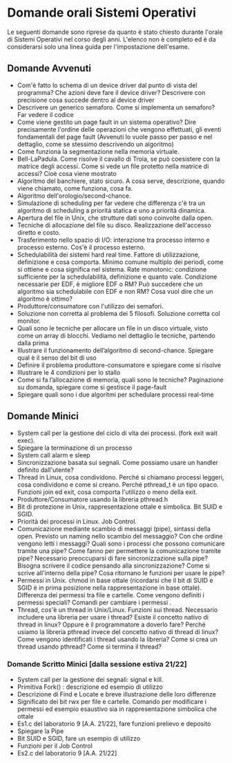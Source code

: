 # Domande orali Sistemi Operativi
Le seguenti domande sono riprese da quanto è stato chiesto durante l'orale di Sistemi Operativi nel corso degli anni. L'elenco non è completo ed è da considerarsi solo una linea guida per l'impostazione dell'esame.

## Domande Avvenuti
- Com'è fatto lo schema di un device driver dal punto di vista del programma? Che azioni deve fare il device driver? 	Descrivere con precisione cosa succede dentro al device driver
- Descrivere un generico semaforo. Come si implementa un semaforo? Far vedere il codice 
- Come viene gestito un page fault in un sistema operativo? Dire precisamente l'ordine delle operazioni che vengono effettuati, gli eventi fondamentali del page fault (Avvenuti lo vuole passo per passo e nel dettaglio, come se stessimo descrivendo un algoritmo) 
- Come funziona la segmentazione nella memoria virtuale.
- Bell-LaPadula. Come risolve il cavallo di Troia, se può coesistere con la matrice degli accessi. Come si vede un file protetto nella matrice di accessi? Cioè cosa viene mostrato 
- Algoritmo del banchiere, stato sicuro. A cosa serve, descrizione, quando viene chiamato, come funziona, cosa fa.
- Algoritmo dell'orologio/second-chance.
- Simulazione di scheduling per far vedere che differenza c'è tra un algoritmo di scheduling a priorità statica e uno a priorità dinamica.
- Apertura del file in Unix, che strutture dati sono coinvolte dalla open.
- Tecniche di allocazione del file su disco. Realizzazione dell'accesso diretto e costo.
- Trasferimento nello spazio di I/O: interazione tra processo interno e processo esterno. Cos'è il processo esterno.
- Schedulabilità dei sistemi hard real time. Fattore di utilizzazione, definizione e cosa comporta. Minimo comune multiplo dei periodi, come si ottiene e cosa significa nel sistema. Rate monotonic: condizione sufficiente per la schedulabilità, definizione e quanto vale. Condizione necessarie per EDF, è migliore EDF o RM? Può succedere che un algoritmo sia schedulabile con EDF e non RM? Cosa vuol dire che un algoritmo è ottimo? 
- Produttore/consumatore con l'utilizzo dei semafori.
- Soluzione non corretta al problema dei 5 filosofi. Soluzione corretta col monitor.  
- Quali sono le tecniche per allocare un file in un disco virtuale, visto come un array di blocchi. Vediamo nel dettaglio le tecniche, partendo dalla prima
- Illustrare il funzionamento dell’algoritmo di second-chance. Spiegare qual è il senso del bit di uso
-  Definire il problema produttore-consumatore e spiegare come si risolve
- Illustrare le 4 condizioni per lo stallo
- Come si fa l’allocazione di memoria, quali sono le tecniche? Paginazione su domanda, spiegare come si gestisce il page-fault
- Spiegare quali sono i due algoritmi per schedulare processi real-time

## Domande Minici
- System call per la gestione del ciclo di vita dei processi. (fork exit wait exec).
- Spiegare la terminazione di un processo
- System call alarm e sleep
- Sincronizzazione basata sui segnali. Come possiamo usare un handler definito dall'utente? 
- Thread in Linux, cosa condividono. Perché si chiamano processi leggeri, cosa condividono e come si creano. Perché pthread_t è un tipo opaco.
  Funzioni join ed exit, cosa comporta l'utilizzo o meno della exit.
- Produttore/Consumatore usando la libreria pthread.h
- Bit di protezione in Unix, rappresentazione ottale e simbolica. Bit SUID e SGID.
- Priorità dei processi in Linux. Job Control.
- Comunicazione mediante scambio di messaggi (pipe), sintassi della open. Previsto un naming nello scambio del messaggio? Con che ordine vengono letti i messaggi?  Quali sono i processi che possono comunicare tramite una pipe? 
Come fanno per permettere la comunicazione tramite pipe? Necessario preoccuparsi di fare sincronizzazione sulla pipe? Bisogna scrivere il codice pensando alla sincronizzazione? 
Come si scrive all'interno della pipe? Cosa ritornano le funzioni per usare le pipe?   
- Permessi in Unix. chmod in base ottale (ricordarsi che il bit di SUID e SGID è in prima posizione nella rappresentazione in base ottale). Differenza dei permessi tra file e cartelle. Come vengono definiti i permessi speciali? Comandi per cambiare i permessi .
- Thread, cos'è un thread in Unix/Linux. Funzioni sui thread. Necessario includere una libreria per usare i thread? Esiste il concetto nativo di thread in linux? Oppure è il programmatore a doverlo fare? Perché usiamo la libreria pthread invece del concetto nativo di thread di linux? Come vengono identificati i thread usando la libreria?
Come si crea un thread usando pthread? Come si termina il thread? 

###  Domande Scritto Minici [dalla sessione estiva 21/22]
- System call per la gestione dei segnali: signal e kill. 
- Primitiva Fork() : descrizione ed esempio di utilizzo
- Descrizione di Find e Locate e breve illustrazione delle loro differenze
- Significato dei bit rwx per file e cartelle. Comando per modificare i permessi ed esempio esaustivo sia in rappresentazione simbolica che ottale
- Es1.c del laboratorio 9 [A.A. 21/22], fare funzioni prelievo e deposito 
- Spiegare la Pipe
- Bit SUID e SGID, fare un esempio di utilizzo
- Funzioni per il Job Control 
- Es2.c del laboratorio 9 [A.A. 21/22]

